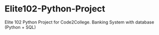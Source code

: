 # Elite102-Python-Project
Elite 102 Python Project for Code2College. Banking System with database (Python + SQL)
